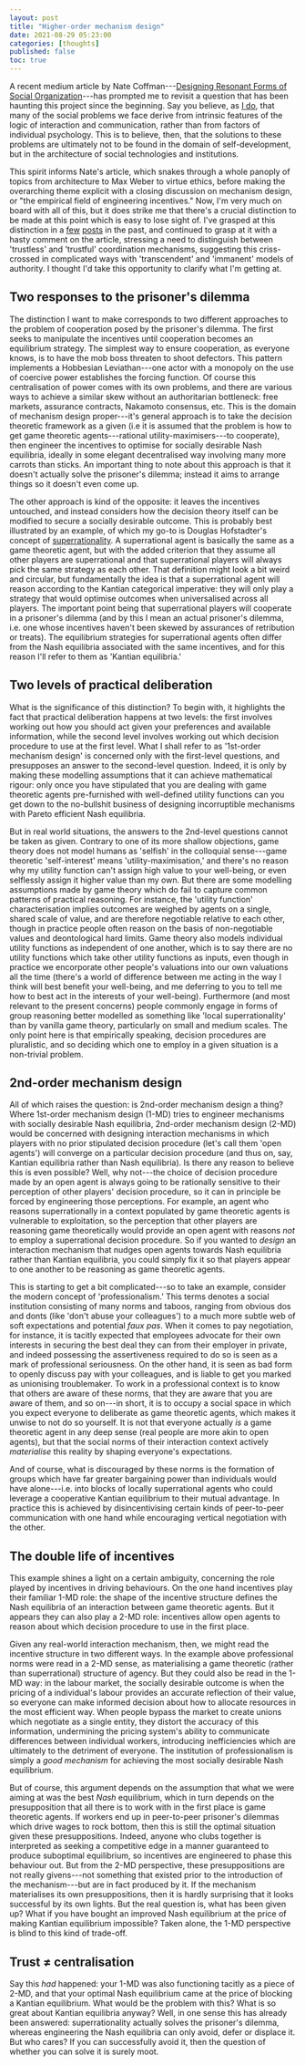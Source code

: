 ```yaml
---
layout: post
title: "Higher-order mechanism design"
date: 2021-08-29 05:23:00
categories: [thoughts]
published: false
toc: true
---
```


A recent medium article by Nate Coffman---[Designing Resonant Forms of Social Organization](https://ncoffman96.medium.com/designing-resonant-forms-of-social-organization-949a93bc1e97)---has prompted me to revisit a question that has been haunting this project since the beginning. Say you believe, as [I do]({{site.baseurl}}/2021/08/04/structure-agency.html), that many of the social problems we face derive from intrinsic features of the logic of interaction and communication, rather than from factors of individual psychology. This is to believe, then, that the solutions to these problems are ultimately not to be found in the domain of self-development, but in the architecture of social technologies and institutions.

<!--more-->

This spirit informs Nate's article, which snakes through a whole panoply of topics from architecture to Max Weber to virtue ethics, before making the overarching theme explicit with a closing discussion on mechanism design, or "the empirical field of engineering incentives." Now, I'm very much on board with all of this, but it does strike me that there's a crucial distinction to be made at this point which is easy to lose sight of. I've grasped at this distinction in a [few]({{site.baseurl}}/2020/08/26/subjectivation.html) [posts](({{site.baseurl}}/2021/04/13/consensus.html)) in the past, and continued to grasp at it with a hasty comment on the article, stressing a need to distinguish between 'trustless' and 'trustful' coordination mechanisms, suggesting this criss-crossed in complicated ways with 'transcendent' and 'immanent' models of authority. I thought I'd take this opportunity to clarify what I'm getting at.

## Two responses to the prisoner's dilemma

The distinction I want to make corresponds to two different approaches to the problem of cooperation posed by the prisoner's dilemma. The first seeks to manipulate the incentives until cooperation becomes an equilibrium strategy. The simplest way to ensure cooperation, as everyone knows, is to have the mob boss threaten to shoot defectors. This pattern implements a Hobbesian Leviathan---one actor with a monopoly on the use of coercive power establishes the forcing function. Of course this centralisation of power comes with its own problems, and there are various ways to achieve a similar skew without an authoritarian bottleneck: free markets, assurance contracts, Nakamoto consensus, etc. This is the domain of mechanism design proper---it's general approach is to take the decision theoretic framework as a given (i.e it is assumed that the problem is how to get game theoretic agents---rational utility-maximisers---to cooperate), then engineer the incentives to optimise for socially desirable Nash equilibria, ideally in some elegant decentralised way involving many more carrots than sticks. An important thing to note about this approach is that it doesn't actually solve the prisoner's dilemma; instead it aims to arrange things so it doesn't even come up.

The other approach is kind of the opposite: it leaves the incentives untouched, and instead considers how the decision theory itself can be modified to secure a socially desirable outcome. This is probably best illustrated by an example, of which my go-to is Douglas Hofstadter's concept of [superrationality](https://en.wikipedia.org/wiki/Superrationality). A superrational agent is basically the same as a game theoretic agent, but with the added criterion that they assume all other players are superrational and that superrational players will always pick the same strategy as each other. That definition might look a bit weird and circular, but fundamentally the idea is that a superrational agent will reason according to the Kantian categorical imperative: they will only play a strategy that would optimise outcomes when universalised across all players. The important point being that superrational players will cooperate in a prisoner's dilemma (and by this I mean an actual prisoner's dilemma, i.e. one whose incentives haven't been skewed by assurances of retribution or treats). The equilibrium strategies for superrational agents often differ from the Nash equilibria associated with the same incentives, and for this reason I'll refer to them as 'Kantian equilibria.'

## Two levels of practical deliberation

What is the significance of this distinction? To begin with, it highlights the fact that practical deliberation happens at two levels: the first involves working out how you should act given your preferences and available information, while the second level involves working out which decision procedure to use at the first level. What I shall refer to as '1st-order mechanism design' is concerned only with the first-level questions, and presupposes an answer to the second-level question. Indeed, it is only by making these modelling assumptions that it can achieve mathematical rigour: only once you have stipulated that you are dealing with game theoretic agents pre-furnished with well-defined utility functions can you get down to the no-bullshit business of designing incorruptible mechanisms with Pareto efficient Nash equilibria.

But in real world situations, the answers to the 2nd-level questions cannot be taken as given. Contrary to one of its more shallow objections, game theory does not model humans as 'selfish' in the colloquial sense---game theoretic 'self-interest' means 'utility-maximisation,' and there's no reason why my utility function can't assign high value to your well-being, or even selflessly assign it higher value than my own. But there are some modelling assumptions made by game theory which do fail to capture common patterns of practical reasoning. For instance, the 'utility function' characterisation implies outcomes are weighed by agents on a single, shared scale of value, and are therefore negotiable relative to each other, though in practice people often reason on the basis of non-negotiable values and deontological hard limits. Game theory also models individual utility functions as independent of one another, which is to say there are no utility functions which take other utility functions as inputs, even though in practice we encorporate other people's valuations into our own valuations all the time (there's a world of difference between me acting in the way I think will best benefit your well-being, and me deferring to you to tell me how to best act in the interests of your well-being). Furthermore (and most relevant to the present concerns) people commonly engage in forms of group reasoning better modelled as something like 'local superrationality' than by vanilla game theory, particularly on small and medium scales. The only point here is that empirically speaking, decision procedures are pluralistic, and so deciding which one to employ in a given situation is a non-trivial problem.

## 2nd-order mechanism design

All of which raises the question: is 2nd-order mechanism design a thing? Where 1st-order mechanism design (1-MD) tries to engineer mechanisms with socially desirable Nash equilibria, 2nd-order mechanism design (2-MD) would be concerned with designing interaction mechanisms in which players with no prior stipulated decision procedure (let's call them 'open agents') will converge on a particular decision procedure (and thus on, say, Kantian equilibria rather than Nash equilibria). Is there any reason to believe this is even possible? Well, why not---the choice of decision procedure made by an open agent is always going to be rationally sensitive to their perception of other players' decision procedure, so it can in principle be forced by engineering those perceptions. For example, an agent who reasons superrationally in a context populated by game theoretic agents is vulnerable to exploitation, so the perception that other players are reasoning game theoretically would provide an open agent with reasons _not_ to employ a superrational decision procedure. So if you wanted to _design_ an interaction mechanism that nudges open agents towards Nash equilibria rather than Kantian equilibria, you could simply fix it so that players appear to one another to be reasoning as game theoretic agents.

This is starting to get a bit complicated---so to take an example, consider the modern concept of 'professionalism.' This terms denotes a social institution consisting of many norms and taboos, ranging from obvious dos and donts (like 'don't abuse your colleagues') to a much more subtle web of soft expectations and potential _faux pas_. When it comes to pay negotiation, for instance, it is tacitly expected that employees advocate for their own interests in securing the best deal they can from their employer in private, and indeed possessing the assertiveness required to do so is seen as a mark of professional seriousness. On the other hand, it is seen as bad form to openly discuss pay with your colleagues, and is liable to get you marked as unionising troublemaker. To work in a professional context is to know that others are aware of these norms, that they are aware that you are aware of them, and so on---in short, it is to occupy a social space in which you expect everyone to deliberate as game theoretic agents, which makes it unwise to not do so yourself. It is not that everyone actually _is_ a game theoretic agent in any deep sense (real people are more akin to open agents), but that the social norms of their interaction context actively _materialise_ this reality by shaping everyone's expectations.

And of course, what is discouraged by these norms is the formation of groups which have far greater bargaining power than individuals would have alone---i.e. into blocks of locally superrational agents who could leverage a cooperative Kantian equilibrium to their mutual advantage. In practice this is achieved by disincentivising certain kinds of peer-to-peer  communication with one hand while encouraging vertical negotiation with the other.

## The double life of incentives

This example shines a light on a certain ambiguity, concerning the role played by incentives in driving behaviours. On the one hand incentives play their familiar 1-MD role: the shape of the incentive structure defines the Nash equilibria of an interaction between game theoretic agents. But it appears they can also play a 2-MD role: incentives allow open agents to reason about which decision procedure to use in the first place.

Given any real-world interaction mechanism, then, we might read the incentive structure in two different ways. In the example above professional norms were read in a 2-MD sense, as materialising a game theoretic (rather than superrational) structure of agency. But they could also be read in the 1-MD way: in the labour market, the socially desirable outcome is when the pricing of a individual's labour provides an accurate reflection of their value, so everyone can make informed decision about how to allocate resources in the most efficient way. When people bypass the market to create unions which negotiate as a single entity, they distort the accuracy of this information, undermining the pricing system's ability to communicate differences between individual workers, introducing inefficiencies which are ultimately to the detriment of everyone. The institution of professionalism is simply a _good mechanism_ for achieving the most socially desirable Nash equilibrium.

But of course, this argument depends on the assumption that what we were aiming at was the best _Nash_ equilibrium, which in turn depends on the presupposition that all there is to work with in the first place is game theoretic agents. If workers end up in peer-to-peer prisoner's dilemmas which drive wages to rock bottom, then this is still the optimal situation given these presuppositions. Indeed, anyone who clubs together is interpreted as seeking a competitive edge in a manner guaranteed to produce suboptimal equilibrium, so incentives are engineered to phase this behaviour out. But from the 2-MD perspective, these presuppositions are not really givens---not something that existed prior to the introduction of the mechanism---but are in fact produced by it. If the mechanism materialises its own presuppositions, then it is hardly surprising that it looks successful by its own lights. But the real question is, what has been given up?  What if you have bought an improved Nash equilibrium at the price of making Kantian equilibrium impossible? Taken alone, the 1-MD perspective is blind to this kind of trade-off.

## Trust ≠ centralisation

Say this _had_ happened: your 1-MD was also functioning tacitly as a piece of 2-MD, and that your optimal Nash equilibrium came at the price of blocking a Kantian equilibrium. What would be the problem with this? What is so great about Kantian equilibria anyway? Well, in one sense this has already been answered: superrationality actually solves the prisoner's dilemma, whereas engineering the Nash equilibria can only avoid, defer or displace it. But who cares? If you can successfully avoid it, then the question of whether you can solve it is surely moot.





<!-- ## References
{% bibliography --cited %} -->
